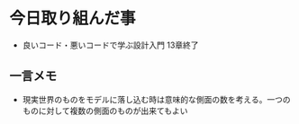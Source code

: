 # 今日取り組んだ事
* 良いコード・悪いコードで学ぶ設計入門 13章終了

## 一言メモ
- 現実世界のものをモデルに落し込む時は意味的な側面の数を考える。一つのものに対して複数の側面のものが出来てもよい
